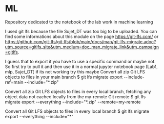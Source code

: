 # ML
Repository dedicated to the notebook of the lab work in machine learning

I used git lfs because the file Sujet_DT was too big to be uploaded. You can find some informations about this module on the page https://git-lfs.com/ or https://github.com/git-lfs/git-lfs/blob/main/docs/man/git-lfs-migrate.adoc?utm_source=gitlfs_site&utm_medium=doc_man_migrate_link&utm_campaign=gitlfs. 

I guess that to export it you have to use a specific command or maybe not. So first try to pull it and then use it in a normal jupyter notebook page (Lab1, mlp, Sujet_DT) if its not working try this maybe
Convert all zip Git LFS objects to files in your main branch
$ git lfs migrate export --include-ref=main --include="*.zip"

Convert all zip Git LFS objects to files in every local branch,
fetching any object data not cached locally from the my-remote Git remote
$ git lfs migrate export --everything --include="*.zip" --remote=my-remote

Convert all Git LFS objects to files in every local branch
$ git lfs migrate export --everything --include="*"
